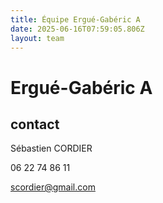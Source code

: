 ```yaml
---
title: Équipe Ergué-Gabéric A
date: 2025-06-16T07:59:05.806Z
layout: team
---
```


# Ergué-Gabéric A



## contact 

Sébastien CORDIER

06 22 74 86 11

scordier@gmail.com

